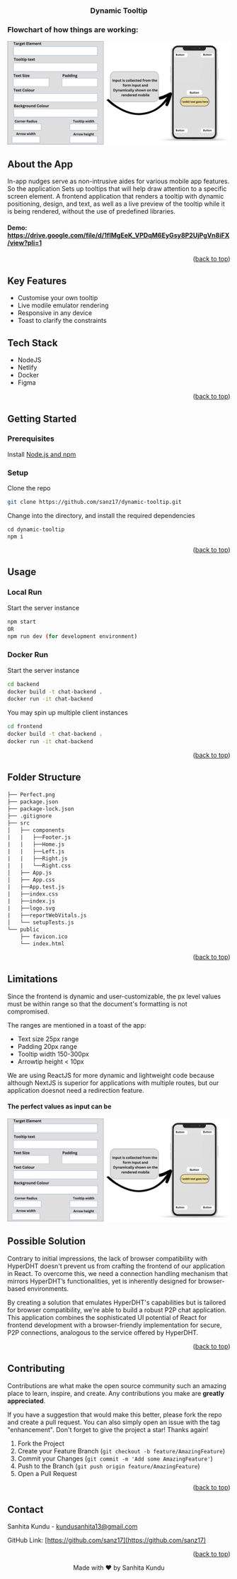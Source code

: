 <a name="readme-top"></a>

<div align="center">
  <h3 align="center">Dynamic Tooltip</h3>
</div>

### Flowchart of how things are working:
<p align="center">
  <img src="https://github.com/sanz17/dynamic-tooltip/blob/main/Target%20Element.png">
</p>


## About the App

In-app nudges serve as non-intrusive aides for various mobile app features. So the application Sets up tooltips that will help draw attention to a specific screen element. A frontend application that renders a tooltip with dynamic positioning, design, and text, as well as a live preview of the tooltip while it is being rendered, without the use of predefined libraries. 

#### Demo: https://drive.google.com/file/d/1flMgEeK_VPDqM6EyGsy8P2UjPgVn8iFX/view?pli=1

<p align="right">(<a href="#readme-top">back to top</a>)</p>


## Key Features

- Customise your own tooltip
- Live modile emulator rendering
- Responsive in any device
- Toast to clarify the constraints

## Tech Stack

- NodeJS
- Netlify
- Docker
- Figma

<p align="right">(<a href="#readme-top">back to top</a>)</p>

## Getting Started

### Prerequisites
Install [Node.js and npm](https://nodejs.org/en/download/)

### Setup

Clone the repo
```sh
git clone https://github.com/sanz17/dynamic-tooltip.git
```

Change into the directory, and install the required dependencies
```shell
cd dynamic-tooltip
npm i
  ```

<p align="right">(<a href="#readme-top">back to top</a>)</p>

## Usage

### Local Run

Start the server instance
```sh
npm start
OR
npm run dev (for development environment)
```

### Docker Run

Start the server instance
```sh
cd backend
docker build -t chat-backend .
docker run -it chat-backend
```

You may spin up multiple client instances
```sh
cd frontend
docker build -t chat-backend .
docker run -it chat-backend
```

<p align="right">(<a href="#readme-top">back to top</a>)</p>

## Folder Structure
```
├── Perfect.png
├── package.json
├── package-lock.json
├── .gitignore
├── src
│   ├── components
|   |   ├──Footer.js
|   |   ├──Home.js
|   |   ├──Left.js
|   |   ├──Right.js
|   |   └──Right.css
│   ├── App.js
│   ├── App.css
|   ├──App.test.js
|   ├──index.css
|   ├──index.js
|   ├──logo.svg
|   ├──reportWebVitals.js
│   └── setupTests.js
└── public
    ├── favicon.ico
    └── index.html
```

<p align="right">(<a href="#readme-top">back to top</a>)</p>

## Limitations

Since the frontend is dynamic and user-customizable, the px level values must be within range so that the document's formatting is not compromised.

The ranges are mentioned in a toast of the app:
- Text size 25px range
- Padding 20px range
- Tooltip width 150-300px
- Arrowtip height < 10px

We are using ReactJS for more dynamic and lightweight code because although NextJS is superior for applications with multiple routes, but our application doesnot need a redirection feature.

#### The perfect values as input can be

<p align="center">
  <img src="https://github.com/sanz17/dynamic-tooltip/blob/main/Target%20Element.png">
</p>


## Possible Solution

Contrary to initial impressions, the lack of browser compatibility with HyperDHT doesn't prevent us from crafting the frontend of our application in React. To overcome this, we need a connection handling mechanism that mirrors HyperDHT’s functionalities, yet is inherently designed for browser-based environments.

By creating a solution that emulates HyperDHT's capabilities but is tailored for browser compatibility, we're able to build a robust P2P chat application. This application combines the sophisticated UI potential of React for frontend development with a browser-friendly implementation for secure, P2P connections, analogous to the service offered by HyperDHT.

<p align="right">(<a href="#readme-top">back to top</a>)</p>

## Contributing

Contributions are what make the open source community such an amazing place to learn, inspire, and create. Any contributions you make are **greatly appreciated**.

If you have a suggestion that would make this better, please fork the repo and create a pull request. You can also simply open an issue with the tag "enhancement".
Don't forget to give the project a star! Thanks again!

1. Fork the Project
2. Create your Feature Branch (`git checkout -b feature/AmazingFeature`)
3. Commit your Changes (`git commit -m 'Add some AmazingFeature'`)
4. Push to the Branch (`git push origin feature/AmazingFeature`)
5. Open a Pull Request

<p align="right">(<a href="#readme-top">back to top</a>)</p>


## Contact

Sanhita Kundu - kundusanhita13@gmail.com

GitHub Link: [https://github.com/sanz17](https://github.com/sanz17)

<p align="right">(<a href="#readme-top">back to top</a>)</p>

<p align="center">Made with ❤ by Sanhita Kundu</p>